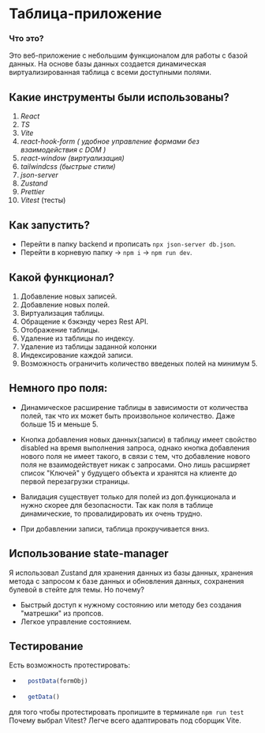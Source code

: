 # Таблица-приложение

### Что это?
  Это веб-приложение с небольшим функционалом для работы с базой данных. На основе базы данных создается динамическая виртуализированная таблица с всеми доступными полями. 

## Какие инструменты были использованы? 

1. *React*
2. *TS*
3. *Vite*
4. *react-hook-form ( удобное управление формами без взаимодействия с DOM )*
5. *react-window (виртуализация)*
6. *tailwindcss (быстрые стили)*
7. *json-server*
8. *Zustand*
9. *Prettier*
10. *Vitest* (тесты)

## Как запустить?

- Перейти в папку backend и прописать `npx json-server db.json`.
- Перейти в корневую папку -> `npm i` -> `npm run dev`.

## Какой функционал?

  1. Добавление новых записей.
  2. Добавление новых полей.
  3. Виртуализация таблицы.
  4. Обращение к бэкэнду через Rest API.
  5. Отображение таблицы.
  6. Удаление из таблицы по индексу.
  7. Удаление из таблицы заданной колонки
  8. Индексирование каждой записи.
  9. Возможность ограничить количество введеных полей на минимум 5.

## Немного про поля:

  - Динамическое расширение таблицы в зависимости от количества полей, так что их может быть произвольное количество. Даже больше 15 и меньше 5. 

  - Кнопка добавления новых данных(записи) в таблицу имеет свойство disabled на время выполнения запроса, однако кнопка добавления нового поля не имеет такого, в связи с тем, что добавление нового поля не взаимодействует никак с запросами. Оно лишь расширяет список "Ключей" у будущего объекта и хранятся на клиенте до первой перезагрузки страницы.

  - Валидация существует только для полей из доп.функционала и нужно скорее для безопасности. Так как поля в таблице динамические, то провалидировать их очень трудно.
  
  - При добавлении записи, таблица прокручивается вниз.

## Использование state-manager
  Я использовал Zustand для хранения данных из базы данных, хранения метода с запросом к базе данных и обновления данных, сохранения булевой в стейте для темы.
  Но почему? 
  - Быстрый доступ к нужному состоянию или методу без создания "матрешки" из пропсов.
  - Легкое управление состоянием.

## Тестирование
  Есть возможность протестировать:
  - ```ts
      postData(formObj)
    ```
  - ```ts
      getData()
      ```
  для того чтобы протестировать пропишите в терминале `npm run test`
  Почему выбрал Vitest? Легче всего адаптировать под сборщик Vite.